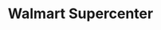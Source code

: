 ---
title: "Walmart Supercenter"
url: /clarksville/walmart-supercenter-madison-street/
shop: Supermarkt
---